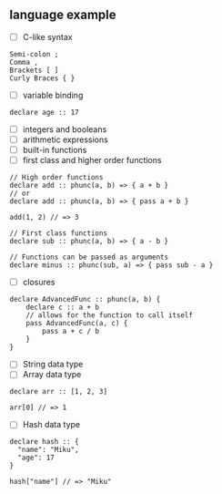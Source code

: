 ## language example

- [ ] C-like syntax
```text
Semi-colon ;
Comma ,
Brackets [ ]
Curly Braces { }
```
- [ ] variable binding
```text
declare age :: 17
```
- [ ] integers and booleans
- [ ] arithmetic expressions
- [ ] built-in functions
- [ ] first class and higher order functions
```text
// High order functions
declare add :: phunc(a, b) => { a + b } 
// or 
declare add :: phunc(a, b) => { pass a + b }

add(1, 2) // => 3

// First class functions
declare sub :: phunc(a, b) => { a - b } 

// Functions can be passed as arguments
declare minus :: phunc(sub, a) => { pass sub - a }

```
- [ ] closures
```text
declare AdvancedFunc :: phunc(a, b) {
    declare c :: a + b
    // allows for the function to call itself
    pass AdvancedFunc(a, c) {
        pass a + c / b
    }
}
```
- [ ] String data type
- [ ] Array data type
```text
declare arr :: [1, 2, 3]

arr[0] // => 1
```
- [ ] Hash data type
```text
declare hash :: {
  "name": "Miku",
  "age": 17
}

hash["name"] // => "Miku"
```